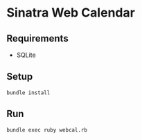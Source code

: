 ---
---

# Sinatra Web Calendar

## Requirements

- SQLite

## Setup

``` shell
bundle install
```

## Run

``` shell
bundle exec ruby webcal.rb
```

